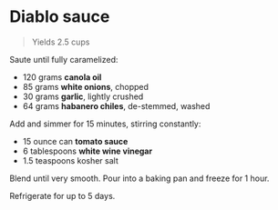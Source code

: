 # Diablo sauce

> Yields 2.5 cups

Saute until fully caramelized:

- 120 grams **canola oil**
- 85 grams **white onions**, chopped
- 30 grams **garlic**, lightly crushed
- 64 grams **habanero chiles**, de-stemmed, washed

Add and simmer for 15 minutes, stirring constantly:

- 15 ounce can **tomato sauce**
- 6 tablespoons **white wine vinegar**
- 1.5 teaspoons kosher salt

Blend until very smooth. Pour into a baking pan and freeze for 1 hour.

Refrigerate for up to 5 days.
